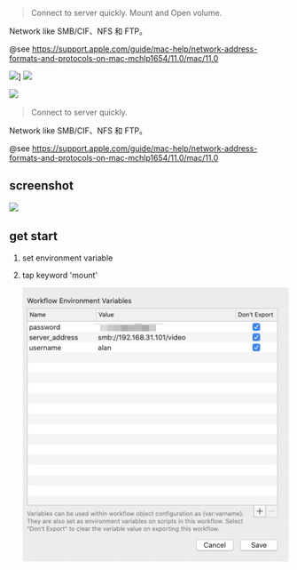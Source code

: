 > Connect to server quickly. Mount and Open volume.

Network like SMB/CIF、NFS 和 FTP。

@see https://support.apple.com/guide/mac-help/network-address-formats-and-protocols-on-mac-mchlp1654/11.0/mac/11.0


![](https://img.shields.io/badge/version-v1.1-green?style=for-the-badge)]
[![](https://img.shields.io/badge/download-click-blue?style=for-the-badge)](./Mount%20Volume.alfredworkflow)



<!-- more -->
[![](https://img.shields.io/badge/version-v1.0-green)](./Mount%20Volume.alfredworkflow)
> Connect to server quickly.

Network like SMB/CIF、NFS 和 FTP。

@see https://support.apple.com/guide/mac-help/network-address-formats-and-protocols-on-mac-mchlp1654/11.0/mac/11.0

## screenshot

![](./screenshot.gif)

## get start
    
1. set environment variable
2. tap keyword 'mount'

    ![](./screenshot.jpeg)

